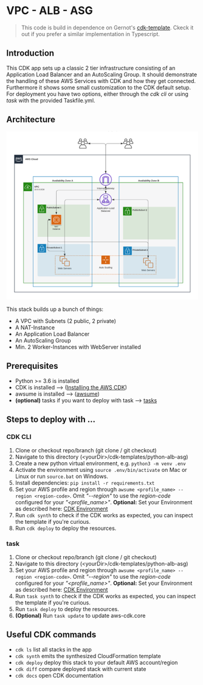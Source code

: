 # VPC - ALB - ASG

> This code is build in dependence on Gernot's [cdk-template](https://github.com/tecracer/cdk-templates/tree/master/alb-update). Ckeck it out if you prefer a similar implementation in Typescript. 

## Introduction

This CDK app sets up a classic 2 tier infrastructure consisting of an Application Load Balancer and an AutoScaling Group. It should demonstrate the handling of these AWS Services with CDK and how they get connected. Furthermore it shows some small customization to the CDK default setup. For deployment you have two options, either through the *cdk cli* or using *task* with the provided Taskfile.yml.

## Architecture

![Architecture](image/simple_2-tier_web_arch.png)

This stack builds up a bunch of things:

- A VPC with Subnets (2 public, 2 private)
- A NAT-Instance
- An Application Load Balancer
- An AutoScaling Group
- Min. 2 Worker-Instances with WebServer installed

## Prerequisites

- Python >= 3.6 is installed
- CDK is installed --> ([Installing the AWS CDK](https://docs.aws.amazon.com/cdk/latest/guide/getting_started.html))
- awsume is installed --> ([awsume](https://github.com/trek10inc/awsume))
- **(optional)** tasks if you want to deploy with task --> [tasks](https://taskfile.dev/#/)

## Steps to deploy with ...

### CDK CLI
1. Clone or checkout repo/branch (git clone / git checkout)
1. Navigate to this directory (\<yourDir\>/cdk-templates/python-alb-asg)
1. Create a new python virtual environment, e.g. `python3 -m venv .env`
1. Activate the environment using `source .env/bin/activate` on Mac or Linux or run `source.bat` on Windows.
1. Install dependencies: `pip install -r requirements.txt`
1. Set your AWS profile and region through `awsume <profile_name> --region <region-code>`. 
Omit *"--region"* to use the *region-code* configured for your *"\<profile_name\>"*.
**Optional:** Set your Environment as described here: [CDK Environment](https://docs.aws.amazon.com/cdk/latest/guide/environments.html)
1. Run `cdk synth` to check if the CDK works as expected, you can inspect the template if you're curious.
1. Run `cdk deploy` to deploy the resources. 

### task
1. Clone or checkout repo/branch (git clone / git checkout)
1. Navigate to this directory (\<yourDir\>/cdk-templates/python-alb-asg)
1. Set your AWS profile and region through `awsume <profile_name> --region <region-code>`. 
Omit *"--region"* to use the *region-code* configured for your *"\<profile_name\>"*.
**Optional:** Set your Environment as described here: [CDK Environment](https://docs.aws.amazon.com/cdk/latest/guide/environments.html)
1. Run `task synth` to check if the CDK works as expected, you can inspect the template if you're curious.
1. Run `task deploy` to deploy the resources.
1. **(Optional)** Run `task update` to update aws-cdk.core

## Useful CDK commands

 * `cdk ls`          list all stacks in the app
 * `cdk synth`       emits the synthesized CloudFormation template
 * `cdk deploy`      deploy this stack to your default AWS account/region
 * `cdk diff`        compare deployed stack with current state
 * `cdk docs`        open CDK documentation

